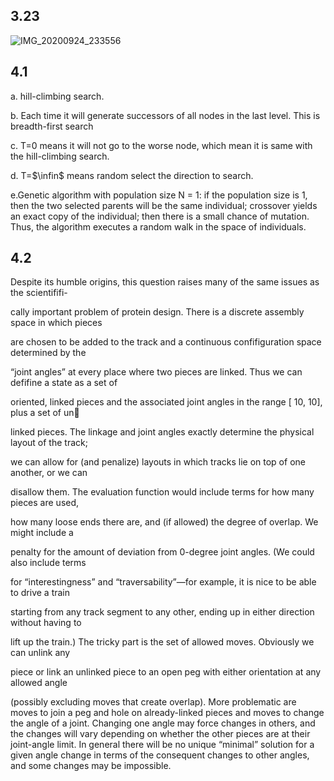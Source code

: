 ## 3.23



![IMG_20200924_233556](/Users/tjc/Desktop/IMG_20200924_233556.jpg)

## 4.1

a. hill-climbing search.

b. Each time it will generate successors of all nodes in the last level. This is breadth-first search

c. T=0 means it will not go to the worse node, which mean it is same with the hill-climbing search.

d. T=$\infin$ means random select the direction to search.

e.Genetic algorithm with population size N = 1: if the population size is 1, then the two selected parents will be the same individual; crossover yields an exact copy of the individual; then there is a small chance of mutation. Thus, the algorithm executes a random walk in the space of individuals.



## 4.2

Despite its humble origins, this question raises many of the same issues as the scientififi-

cally important problem of protein design. There is a discrete assembly space in which pieces

are chosen to be added to the track and a continuous confifiguration space determined by the

“joint angles” at every place where two pieces are linked. Thus we can defifine a state as a set of

oriented, linked pieces and the associated joint angles in the range [ 10, 10], plus a set of un

linked pieces. The linkage and joint angles exactly determine the physical layout of the track;

we can allow for (and penalize) layouts in which tracks lie on top of one another, or we can

disallow them. The evaluation function would include terms for how many pieces are used,

how many loose ends there are, and (if allowed) the degree of overlap. We might include a

penalty for the amount of deviation from 0-degree joint angles. (We could also include terms

for “interestingness” and “traversability”—for example, it is nice to be able to drive a train

starting from any track segment to any other, ending up in either direction without having to

lift up the train.) The tricky part is the set of allowed moves. Obviously we can unlink any

piece or link an unlinked piece to an open peg with either orientation at any allowed angle

(possibly excluding moves that create overlap). More problematic are moves to join a peg and hole on already-linked pieces and moves to change the angle of a joint. Changing one angle may force changes in others, and the changes will vary depending on whether the other pieces are at their joint-angle limit. In general there will be no unique “minimal” solution for a given angle change in terms of the consequent changes to other angles, and some changes may be impossible.